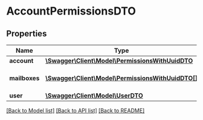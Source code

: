 # AccountPermissionsDTO

## Properties
Name | Type | Description | Notes
------------ | ------------- | ------------- | -------------
**account** | [**\Swagger\Client\Model\PermissionsWithUuidDTO**](PermissionsWithUuidDTO.md) |  | 
**mailboxes** | [**\Swagger\Client\Model\PermissionsWithUuidDTO[]**](PermissionsWithUuidDTO.md) | Mailboxes roles and permissions | [optional] 
**user** | [**\Swagger\Client\Model\UserDTO**](UserDTO.md) |  | [optional] 

[[Back to Model list]](../../README.md#documentation-for-models) [[Back to API list]](../../README.md#documentation-for-api-endpoints) [[Back to README]](../../README.md)

